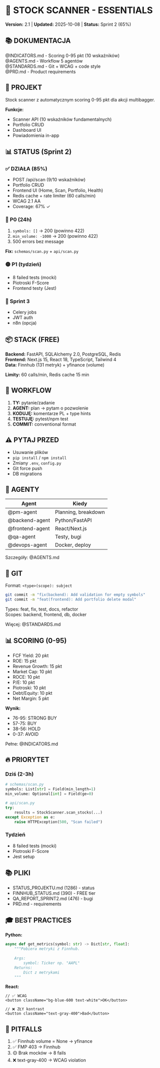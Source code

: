 # 🎯 STOCK SCANNER - ESSENTIALS

**Version:** 2.1 | **Updated:** 2025-10-08 | **Status:** Sprint 2 (65%)

## 📚 DOKUMENTACJA

@INDICATORS.md - Scoring 0-95 pkt (10 wskaźników)  
@AGENTS.md - Workflow 5 agentów  
@STANDARDS.md - Git + WCAG + code style  
@PRD.md - Product requirements

## 🎯 PROJEKT

Stock scanner z automatycznym scoring 0-95 pkt dla akcji multibagger.

**Funkcje:**
- Scanner API (10 wskaźników fundamentalnych)
- Portfolio CRUD
- Dashboard UI
- Powiadomienia in-app

## 📊 STATUS (Sprint 2)

### ✅ DZIAŁA (85%)
- POST /api/scan (9/10 wskaźników)
- Portfolio CRUD
- Frontend UI (Home, Scan, Portfolio, Health)
- Redis cache + rate limiter (60 calls/min)
- WCAG 2.1 AA
- Coverage: 67% ✓

### 🔴 P0 (24h)
1. `symbols: []` → 200 (powinno 422)
2. `min_volume: -1000` → 200 (powinno 422)
3. 500 errors bez message

**Fix:** `schemas/scan.py` + `api/scan.py`

### 🟡 P1 (tydzień)
- 8 failed tests (mocki)
- Piotroski F-Score
- Frontend testy (Jest)

### 🔵 Sprint 3
- Celery jobs
- JWT auth
- n8n (opcja)

## 📦 STACK (FREE)

**Backend:** FastAPI, SQLAlchemy 2.0, PostgreSQL, Redis  
**Frontend:** Next.js 15, React 18, TypeScript, Tailwind 4  
**Data:** Finnhub (131 metryk) + yfinance (volume)

**Limity:** 60 calls/min, Redis cache 15 min

## 🔧 WORKFLOW

1. **TY:** pytanie/zadanie
2. **AGENT:** plan → pytam o pozwolenie
3. **KODUJĘ:** komentarze PL + type hints
4. **TESTUJĘ:** pytest/npm test
5. **COMMIT:** conventional format

## ⚠️ PYTAJ PRZED

- Usuwanie plików
- `pip install` / `npm install`
- Zmiany `.env`, `config.py`
- Git force push
- DB migrations

## 🤖 AGENTY

| Agent | Kiedy |
|-------|-------|
| @pm-agent | Planning, breakdown |
| @backend-agent | Python/FastAPI |
| @frontend-agent | React/Next.js |
| @qa-agent | Testy, bugi |
| @devops-agent | Docker, deploy |

Szczegóły: @AGENTS.md

## 📝 GIT

Format: `<type>(scope): subject`

```bash
git commit -m "fix(backend): Add validation for empty symbols"
git commit -m "feat(frontend): Add portfolio delete modal"
```

Types: feat, fix, test, docs, refactor  
Scopes: backend, frontend, db, docker

Więcej: @STANDARDS.md

## 📊 SCORING (0-95)

- FCF Yield: 20 pkt
- ROE: 15 pkt
- Revenue Growth: 15 pkt
- Market Cap: 10 pkt
- ROCE: 10 pkt
- P/E: 10 pkt
- Piotroski: 10 pkt
- Debt/Equity: 10 pkt
- Net Margin: 5 pkt

**Wynik:**
- 76-95: STRONG BUY
- 57-75: BUY
- 38-56: HOLD
- 0-37: AVOID

Pełne: @INDICATORS.md

## 🔥 PRIORYTET

### Dziś (2-3h)
```python
# schemas/scan.py
symbols: List[str] = Field(min_length=1)
min_volume: Optional[int] = Field(ge=0)

# api/scan.py
try:
    results = StockScanner.scan_stocks(...)
except Exception as e:
    raise HTTPException(500, "Scan failed")
```

### Tydzień
- 8 failed tests (mocki)
- Piotroski F-Score
- Jest setup

## 📚 PLIKI

- STATUS_PROJEKTU.md (1286) - status
- FINNHUB_STATUS.md (390) - FREE tier
- QA_REPORT_SPRINT2.md (476) - bugi
- PRD.md - requirements

## 🎓 BEST PRACTICES

**Python:**
```python
async def get_metrics(symbol: str) -> Dict[str, float]:
    """Pobiera metryki z Finnhub.
    
    Args:
        symbol: Ticker np. "AAPL"
    Returns:
        Dict z metrykami
    """
```

**React:**
```tsx
// ✅ WCAG
<button className="bg-blue-600 text-white">OK</button>

// ❌ ZŁY kontrast
<button className="text-gray-400">Bad</button>
```

## 🚨 PITFALLS

1. ✅ Finnhub volume = None → yfinance
2. ✅ FMP 403 → Finnhub
3. 🟡 Brak mocków → 8 fails
4. ❌ text-gray-400 → WCAG violation